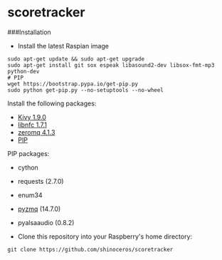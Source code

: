 scoretracker
============

###Installation
* Install the latest Raspian image

```
sudo apt-get update && sudo apt-get upgrade
sudo apt-get install git sox espeak libasound2-dev libsox-fmt-mp3 python-dev
# PIP
wget https://bootstrap.pypa.io/get-pip.py
sudo python get-pip.py --no-setuptools --no-wheel
```

Install the following packages:
* [Kivy 1.9.0](http://kivy.org/docs/installation/installation-rpi.html)
* [libnfc 1.7.1](http://nfc-tools.org/index.php?title=Libnfc#Debian_.2F_Ubuntu)
* [zeromq 4.1.3](http://zeromq.org/intro:get-the-software)
* [PIP](https://pip.pypa.io/en/latest/installing.html)

PIP packages:
* cython
* requests (2.7.0)
* enum34
* [pyzmq](http://zeromq.org/bindings:python) (14.7.0)
* pyalsaaudio (0.8.2)

* Clone this repository into your Raspberry's home directory:
```
git clone https://github.com/shinoceros/scoretracker
```
